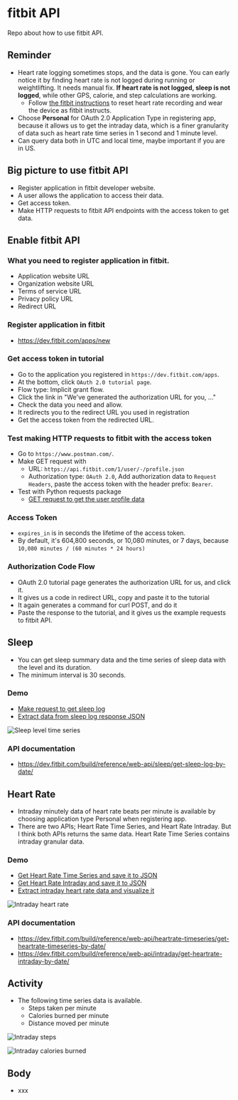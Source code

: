 # fitbit API

Repo about how to use fitbit API.

## Reminder

- Heart rate logging sometimes stops, and the data is gone. You can early notice it by finding heart rate is not logged 
  during running or weightlifting. It needs manual fix. **If heart rate is not logged, sleep is not logged**, while 
  other GPS, calorie, and step calculations are working.
  - Follow [the fitbit instructions](https://help.fitbit.com/articles/en_US/Help_article/1565.htm#ImpactsAccuracy) to 
    reset heart rate recording and wear the device as fitbit instructs.
- Choose **Personal** for OAuth 2.0 Application Type in registering app, because it allows us to get the intraday data, 
  which is a finer granularity of data such as heart rate time series in 1 second and 1 minute level.
- Can query data both in UTC and local time, maybe important if you are in US.

## Big picture to use fitbit API

- Register application in fitbit developer website.
- A user allows the application to access their data.
- Get access token.
- Make HTTP requests to fitbit API endpoints with the access token to get data.

## Enable fitbit API

### What you need to register application in fitbit.

- Application website URL
- Organization website URL
- Terms of service URL
- Privacy policy URL
- Redirect URL

### Register application in fitbit

- https://dev.fitbit.com/apps/new

### Get access token in tutorial

- Go to the application you registered in `https://dev.fitbit.com/apps`.
- At the bottom, click `OAuth 2.0 tutorial page`.
- Flow type: Implicit grant flow.
- Click the link in "We've generated the authorization URL for you, ..."
- Check the data you need and allow.
- It redirects you to the redirect URL you used in registration
- Get the access token from the redirected URL.

### Test making HTTP requests to fitbit with the access token

- Go to `https://www.postman.com/`.
- Make GET request with
  - URL: `https://api.fitbit.com/1/user/-/profile.json`
  - Authorization type: `OAuth 2.0`, Add authorization data to `Request Headers`, paste the access token with the header
    prefix: `Bearer`.
- Test with Python requests package
  - [GET request to get the user profile data](https://github.com/yukikitayama/fitbit/blob/main/demo_make_request.py)

### Access Token

- `expires_in` is in seconds the lifetime of the access token.
- By default, it's 604,800 seconds, or 10,080 minutes, or 7 days, because `10,080 minutes / (60 minutes * 24 hours)`

### Authorization Code Flow

- OAuth 2.0 tutorial page generates the authorization URL for us, and click it.
- It gives us a code in redirect URL, copy and paste it to the tutorial
- It again generates a command for curl POST, and do it
- Paste the response to the tutorial, and it gives us the example requests to fitbit API.

## Sleep

- You can get sleep summary data and the time series of sleep data with the level and its duration.
- The minimum interval is 30 seconds.

### Demo

- [Make request to get sleep log](https://github.com/yukikitayama/fitbit/blob/main/get_sleep_log_by_date.py)
- [Extract data from sleep log response JSON](https://github.com/yukikitayama/fitbit/blob/main/extract_data_from_sleep_log.py)

![Sleep level time series](https://github.com/yukikitayama/fitbit/blob/main/image/sleep_level_time_series_2021-11-28.png)

### API documentation

- https://dev.fitbit.com/build/reference/web-api/sleep/get-sleep-log-by-date/

## Heart Rate

- Intraday minutely data of heart rate beats per minute is available by choosing application type Personal when 
  registering app.
- There are two APIs; Heart Rate Time Series, and Heart Rate Intraday. But I think both APIs returns the same data. 
  Heart Rate Time Series contains intraday granular data.

### Demo

- [Get Heart Rate Time Series and save it to JSON](https://github.com/yukikitayama/fitbit/blob/main/get_heart_rate_time_series_by_date.py)
- [Get Heart Rate Intraday and save it to JSON](https://github.com/yukikitayama/fitbit/blob/main/get_heart_rate_intraday_by_date.py)
- [Extract intraday heart rate data and visualize it](https://github.com/yukikitayama/fitbit/blob/main/visualize_intraday_heart_rate.py)

![Intraday heart rate](https://github.com/yukikitayama/fitbit/blob/main/image/heart_rate_intraday_2021-11-27.png)

### API documentation

- https://dev.fitbit.com/build/reference/web-api/heartrate-timeseries/get-heartrate-timeseries-by-date/
- https://dev.fitbit.com/build/reference/web-api/intraday/get-heartrate-intraday-by-date/

## Activity

- The following time series data is available.
  - Steps taken per minute
  - Calories burned per minute
  - Distance moved per minute

![Intraday steps](https://github.com/yukikitayama/fitbit/blob/main/image/steps_time_series_2021-12-04.png)

![Intraday calories burned](https://github.com/yukikitayama/fitbit/blob/main/image/calories_time_series_2021-12-04.png)

## Body

- xxx
